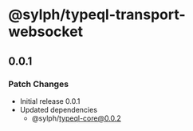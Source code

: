 # @sylph/typeql-transport-websocket

## 0.0.1

### Patch Changes

- Initial release 0.0.1
- Updated dependencies
  - @sylph/typeql-core@0.0.2
